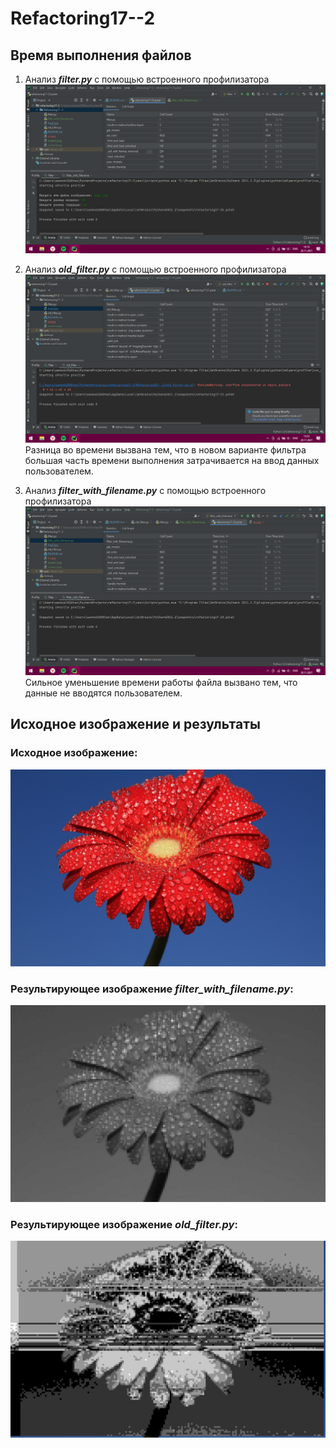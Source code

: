 # Refactoring17--2
## Время выполнения файлов
1. Анализ ***filter.py*** с помощью встроенного профилизатора
![](screen_1.png)


2. Анализ ***old_filter.py*** с помощью встроенного профилизатора
![](screen_2.png)
Разница во времени вызвана тем, что в новом варианте фильтра большая часть времени выполнения затрачивается на ввод данных пользователем.


3. Анализ ***filter_with_filename.py*** с помощью встроенного профилизатора
![](screen_3.png)
Сильное уменьшение времени работы файла вызвано тем, что данные не вводятся пользователем.
## Исходное изображение и результаты
### Исходное изображение:
![](img2.jpg)
### Результирующее изображение ***filter_with_filename.py***:
![](res1.jpg)
### Результирующее изображение ***old_filter.py***:
![](res.jpg)
